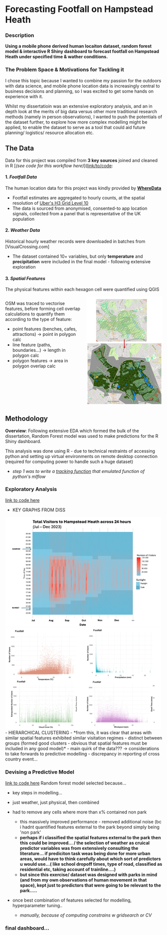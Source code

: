 # Forecasting Footfall on Hampstead Heath

### Description
**Using a mobile phone derived human locaiton dataset, random forest model & interactive R Shiny dashboard to forecast footfall on Hampstead Heath under specified time & wather conditions.**


### The Problem Space & Motivations for Tackling it
I chose this topic because I wanted to combine my passion for the outdoors with data science, and mobile phone location data is increasingly central to business decisions and planning, so I was excited to get some hands on experience with it. 

Whilst my dissertatioin was an extensive exploratory analysis, and an in depth look at the merits of big data versus other more traditional research methods (namely in person observations), I wanted to push the potentials of the dataset further, to explore how more complex modelling might be applied, to enable the dataset to serve as a tool that could aid future planning/ logistics/ resource allocation etc.

## The Data
Data for this project was compiled from **3 key sources** joined and cleaned in R [*(see code for this workflow here)*]([link/to/code](https://github.com/katehodges1/katehodges.github.io/main/Predicting-Hampstead-Heath-Footfall/preprocessing):


  #### 1. *Footfall Data*
  The human location data for this project was kindly provided by **[WhereData](https://www.wheredata.co.uk/)**
  - Footfall estimates are aggregated to hourly counts, at the spatial resolution of [Uber's H3 Grid Level 10](https://www.uber.com/en-GB/blog/h3/)
  - The data is sourced from anonymised, consented-to app location signals, collected from a panel that is representative of the UK population
      
  #### 2. *Weather Data*
  Historical hourly weather records were downloaded in batches from [VisualCrossing.com]
  - The dataset contained 10+ variables, but only **temperature** and **precipitation** were included in the final model - following extensive exploration
  
  #### 3. *Spatial Features* 
  The physical features within each hexagon cell were quantified using QGIS

  <div style="display: flex; align-items: flex-start;">
  
  <div style="flex: 1; padding-right: 20px;">
    <p>
      OSM was traced to vectorise features, before forming cell overlap calculations to quantify them according to the type of feature:
    </p>
    <ul>
      <li> point features (benches, cafes, attractions) → point in polygon calc</li>
      <li> line feature (paths, boundaries…) → length in polygon calc</li>
      <li> polygon features → area in polygon overlap calc</li>
    </ul>
  </div>

  <div style="flex: 1;">
    <img src="https://raw.githubusercontent.com/katehodges1/katehodges.github.io/main/assets/img/dashboard/spatial-feature-quantification.png" alt="Example image" style="max-width: 100%; height: auto;"/>
  </div>
  
  </div>


## Methodology
**Overview**: Following extensive EDA which formed the bulk of the dissertation, Random Forest model was used to make predictions for the R Shiny dashboard.

This analysis was done using R - due to technical restraints of accessing python and setting up virtual environments on remote desktop connection (required for computing power to handle such a huge dataset)
  - *step 1 was to write a [tracking function](link/to/code) that emulated function of python's mlflow*

### Exploratory Analysis
[link to code here](link/to/code)
- KEY GRAPHS FROM DISS
<img src="https://raw.githubusercontent.com/katehodges1/katehodges.github.io/main/assets/img/dashboard/overall-visitation-plot.png" alt="overall visit plot" width="500" />
<img src="https://raw.githubusercontent.com/katehodges1/katehodges.github.io/main/assets/img/dashboard/weather-scatters.png" alt="weather scatters" width="500" />
- HIERARCHICAL CLUSTERING
    - *from this, it was clear that areas with similar spatial features exhibited similar visitation regimes -     distinct between groups (formed good clusters - obvious that spatial features must be included in any good model)*
- main quirk of the data??? → considerations to take forwards to predictive modelling
  - discrepancy in reporting of cross country event...

### Devising a Predictive Model
[link to code here](link/to/code)
Random forest model selected because...

- key steps in modelling...
- just weather, just physical, then combined
- had to remove any cells where more than x% contained non park 
    - this massively improved performance - removed additional noise (bc i hadnt quantified features external to          the park beyond simply being 'non park'
    - **perhaps if i classified the spatial features external to the park then this could be improved… / the
      selection of weather as cruical predictor variables was from extensively consulting the literature… if
      prediciton task weas being done for more urban areas, would have to think carefully about which sort of
      predictors u would use…( like school dropoff times, type of road, classified as residential etc, taking
      account of trainline….)**
    - **but since this exercise/ dataset was designed with parks in mind (and from my own observations of human
      movement in that space), kept just to predictors that were going to be relevant to the park…..**

- once best combination of features selected for modelling, hyperparameter tuning..
    - *manually, because of computing constrains w gridsearch or CV*
 
### final dashboard...



